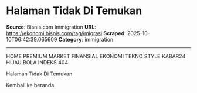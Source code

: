 # Halaman Tidak Di Temukan

**Source**: Bisnis.com Immigration
**URL**: https://ekonomi.bisnis.com/tag/imigrasi
**Scraped**: 2025-10-10T06:42:39.065609
**Category**: immigration

---

HOME
PREMIUM
MARKET
FINANSIAL
EKONOMI
TEKNO
STYLE
KABAR24
 HIJAU
BOLA
INDEKS
404

Halaman Tidak Di Temukan

Kembali ke beranda
